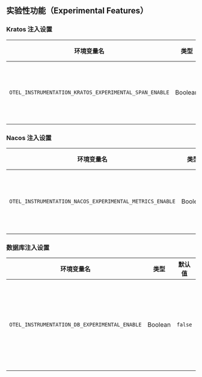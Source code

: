 ## 实验性功能（Experimental Features）

### Kratos 注入设置

| 环境变量名                                                | 类型     | 默认值   | 描述                                           |
|-----------------------------------------------------------|----------|----------|------------------------------------------------|
| `OTEL_INSTRUMENTATION_KRATOS_EXPERIMENTAL_SPAN_ENABLE`    | Boolean  | `false`  | 是否启用对 Kratos 实验性 Span 属性的采集。     |

### Nacos 注入设置

| 环境变量名                                                | 类型     | 默认值   | 描述                                             |
|-----------------------------------------------------------|----------|----------|--------------------------------------------------|
| `OTEL_INSTRUMENTATION_NACOS_EXPERIMENTAL_METRICS_ENABLE`  | Boolean  | `false`  | 是否启用对 Nacos 实验性指标属性的采集。         |

### 数据库注入设置

| 环境变量名                                                | 类型     | 默认值   | 描述                                                 |
|-----------------------------------------------------------|----------|----------|------------------------------------------------------|
| `OTEL_INSTRUMENTATION_DB_EXPERIMENTAL_ENABLE`             | Boolean  | `false`  | 是否启用对数据库实验性 Span 属性的采集。             |